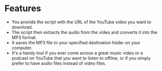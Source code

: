 # Features

- You provide the script with the URL of the YouTube video you want to download.
- The script then extracts the audio from the video and converts it into the MP3 format.
- It saves the MP3 file to your specified destination folder on your computer.
- It's a handy tool if you ever come across a great music video or a podcast on YouTube that you want to listen to offline, or if you simply prefer to have audio files instead of video files.


